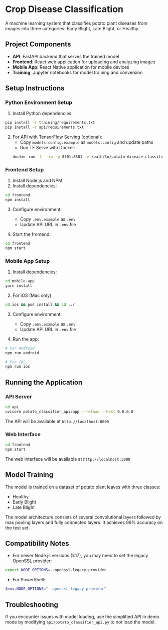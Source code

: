 # Crop Disease Classification

A machine learning system that classifies potato plant diseases from images into three categories: Early Blight, Late Blight, or Healthy.

## Project Components

- **API**: FastAPI backend that serves the trained model
- **Frontend**: React web application for uploading and analyzing images
- **Mobile App**: React Native application for mobile devices
- **Training**: Jupyter notebooks for model training and conversion

## Setup Instructions

### Python Environment Setup

1. Install Python dependencies:

```bash
pip install -r training/requirements.txt
pip install -r api/requirements.txt
```

2. For API with TensorFlow Serving (optional):
   - Copy `models.config.example` as `models.config` and update paths
   - Run TF Serve with Docker:
   ```bash
   docker run -t --rm -p 8501:8501 -v /path/to/potato-disease-classification:/potato-disease-classification tensorflow/serving --rest_api_port=8501 --model_config_file=/potato-disease-classification/models.config
   ```

### Frontend Setup

1. Install Node.js and NPM
2. Install dependencies:

```bash
cd frontend
npm install
```

3. Configure environment:
   - Copy `.env.example` as `.env`
   - Update API URL in `.env` file

4. Start the frontend:

```bash
cd frontend
npm start
```

### Mobile App Setup

1. Install dependencies:

```bash
cd mobile-app
yarn install
```

2. For iOS (Mac only):
```bash
cd ios && pod install && cd ../
```

3. Configure environment:
   - Copy `.env.example` as `.env`
   - Update API URL in `.env` file

4. Run the app:
```bash
# For Android
npm run android

# For iOS
npm run ios
```

## Running the Application

### API Server

```bash
cd api
uvicorn potato_classifier_api:app --reload --host 0.0.0.0
```

The API will be available at `http://localhost:8000`

### Web Interface

```bash
cd frontend
npm start
```

The web interface will be available at `http://localhost:3000`

## Model Training

The model is trained on a dataset of potato plant leaves with three classes:
- Healthy
- Early Blight
- Late Blight

The model architecture consists of several convolutional layers followed by max pooling layers and fully connected layers. It achieves 99% accuracy on the test set.

## Compatibility Notes

- For newer Node.js versions (≥17), you may need to set the legacy OpenSSL provider:
```bash
export NODE_OPTIONS=--openssl-legacy-provider
```

- For PowerShell:
```powershell
$env:NODE_OPTIONS="--openssl-legacy-provider"
```

## Troubleshooting

If you encounter issues with model loading, use the simplified API in demo mode by modifying `api/potato_classifier_api.py` to not load the model.

